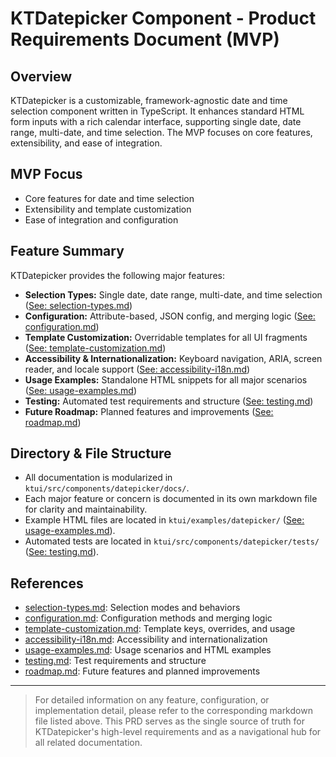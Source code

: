 # KTDatepicker Component - Product Requirements Document (MVP)

## Overview
KTDatepicker is a customizable, framework-agnostic date and time selection component written in TypeScript. It enhances standard HTML form inputs with a rich calendar interface, supporting single date, date range, multi-date, and time selection. The MVP focuses on core features, extensibility, and ease of integration.

## MVP Focus
- Core features for date and time selection
- Extensibility and template customization
- Ease of integration and configuration

## Feature Summary
KTDatepicker provides the following major features:
- **Selection Types:** Single date, date range, multi-date, and time selection ([See: selection-types.md](./selection-types.md))
- **Configuration:** Attribute-based, JSON config, and merging logic ([See: configuration.md](./configuration.md))
- **Template Customization:** Overridable templates for all UI fragments ([See: template-customization.md](./template-customization.md))
- **Accessibility & Internationalization:** Keyboard navigation, ARIA, screen reader, and locale support ([See: accessibility-i18n.md](./accessibility-i18n.md))
- **Usage Examples:** Standalone HTML snippets for all major scenarios ([See: usage-examples.md](./usage-examples.md))
- **Testing:** Automated test requirements and structure ([See: testing.md](./testing.md))
- **Future Roadmap:** Planned features and improvements ([See: roadmap.md](./roadmap.md))

## Directory & File Structure
- All documentation is modularized in `ktui/src/components/datepicker/docs/`.
- Each major feature or concern is documented in its own markdown file for clarity and maintainability.
- Example HTML files are located in `ktui/examples/datepicker/` ([See: usage-examples.md](./usage-examples.md)).
- Automated tests are located in `ktui/src/components/datepicker/tests/` ([See: testing.md](./testing.md)).

## References
- [selection-types.md](./selection-types.md): Selection modes and behaviors
- [configuration.md](./configuration.md): Configuration methods and merging logic
- [template-customization.md](./template-customization.md): Template keys, overrides, and usage
- [accessibility-i18n.md](./accessibility-i18n.md): Accessibility and internationalization
- [usage-examples.md](./usage-examples.md): Usage scenarios and HTML examples
- [testing.md](./testing.md): Test requirements and structure
- [roadmap.md](./roadmap.md): Future features and planned improvements

---

> For detailed information on any feature, configuration, or implementation detail, please refer to the corresponding markdown file listed above. This PRD serves as the single source of truth for KTDatepicker's high-level requirements and as a navigational hub for all related documentation.
